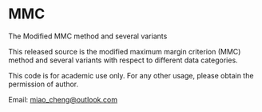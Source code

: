 # MMC
The Modified MMC method and several variants



This released source is the modified maximum margin criterion (MMC) method and several variants with respect to different data categories. 

This code is for academic use only. For any other usage, please obtain the permission of author.


Email: miao_cheng@outlook.com

